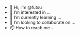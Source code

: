 - 👋 Hi, I’m @futsu
- 👀 I’m interested in ...
- 🌱 I’m currently learning ...
- 💞️ I’m looking to collaborate on ...
- 📫 How to reach me ...

<!---
futsu/futsu is a ✨ special ✨ repository because its `README.md` (this file) appears on your GitHub profile.
You can click the Preview link to take a look at your changes.
--->
